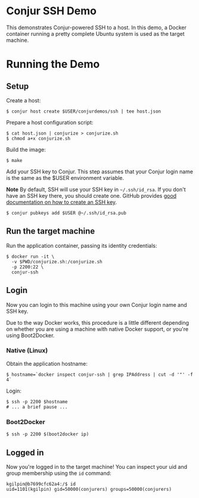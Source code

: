 # Conjur SSH Demo

This demonstrates Conjur-powered SSH to a host. In this demo, a Docker container running
a pretty complete Ubuntu system is used as the target machine. 

# Running the Demo

## Setup

Create a host:

    $ conjur host create $USER/conjurdemos/ssh | tee host.json

Prepare a host configuration script:

    $ cat host.json | conjurize > conjurize.sh
    $ chmod a+x conjurize.sh

Build the image:

    $ make

Add your SSH key to Conjur. This step assumes that your Conjur login name is the same as the
$USER environment variable.

**Note** By default, SSH will use your SSH key in `~/.ssh/id_rsa`. If you don't have an SSH key there, you should
create one. GitHub provides [good documentation on how to create an SSH key](https://help.github.com/articles/generating-ssh-keys/).

    $ conjur pubkeys add $USER @~/.ssh/id_rsa.pub

## Run the target machine
    
Run the application container, passing its identity credentials:

    $ docker run -it \
      -v $PWD/conjurize.sh:/conjurize.sh
      -p 2200:22 \
      conjur-ssh

## Login

Now you can login to this machine using your own Conjur login name and SSH key.

Due to the way Docker works, this procedure is a little different depending on whether you are 
using a machine with native Docker support, or you're using Boot2Docker.

### Native (Linux)

Obtain the application hostname:

    $ hostname=`docker inspect conjur-ssh | grep IPAddress | cut -d '"' -f 4`

Login:

    $ ssh -p 2200 $hostname
    # ... a brief pause ...
    
### Boot2Docker

    $ ssh -p 2200 $(boot2docker ip)

## Logged in

Now you're logged in to the target machine! You can inspect your uid and group membership
using the `id` command:

    kgilpin@b7699cfc62a4:/$ id
    uid=1101(kgilpin) gid=50000(conjurers) groups=50000(conjurers)
